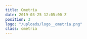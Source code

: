```yaml
---
title: Ometria
date: 2019-03-25 12:05:00 Z
position: 3
logo: "/uploads/logo__ometria.png"
class: ometria
---
```

